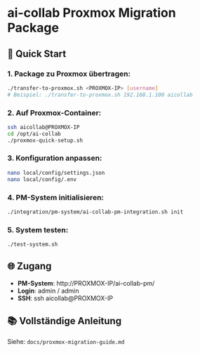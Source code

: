 # ai-collab Proxmox Migration Package

## 🚀 Quick Start

### 1. Package zu Proxmox übertragen:
```bash
./transfer-to-proxmox.sh <PROXMOX-IP> [username]
# Beispiel: ./transfer-to-proxmox.sh 192.168.1.100 aicollab
```

### 2. Auf Proxmox-Container:
```bash
ssh aicollab@PROXMOX-IP
cd /opt/ai-collab
./proxmox-quick-setup.sh
```

### 3. Konfiguration anpassen:
```bash
nano local/config/settings.json
nano local/config/.env
```

### 4. PM-System initialisieren:
```bash
./integration/pm-system/ai-collab-pm-integration.sh init
```

### 5. System testen:
```bash
./test-system.sh
```

## 🌐 Zugang

- **PM-System**: http://PROXMOX-IP/ai-collab-pm/
- **Login**: admin / admin
- **SSH**: ssh aicollab@PROXMOX-IP

## 📚 Vollständige Anleitung

Siehe: `docs/proxmox-migration-guide.md`

